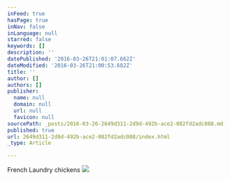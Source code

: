 ```yaml
---
inFeed: true
hasPage: true
inNav: false
inLanguage: null
starred: false
keywords: []
description: ''
datePublished: '2016-03-26T21:01:07.662Z'
dateModified: '2016-03-26T21:00:53.682Z'
title: ''
author: []
authors: []
publisher:
  name: null
  domain: null
  url: null
  favicon: null
sourcePath: _posts/2016-03-26-2649d311-2d9d-492b-ace2-082fd2adc088.md
published: true
url: 2649d311-2d9d-492b-ace2-082fd2adc088/index.html
_type: Article

---
```

French Laundry chickens
![](https://the-grid-user-content.s3-us-west-2.amazonaws.com/0bf4bc4c-8ba1-4e55-a4b4-0a301be03670.jpg)